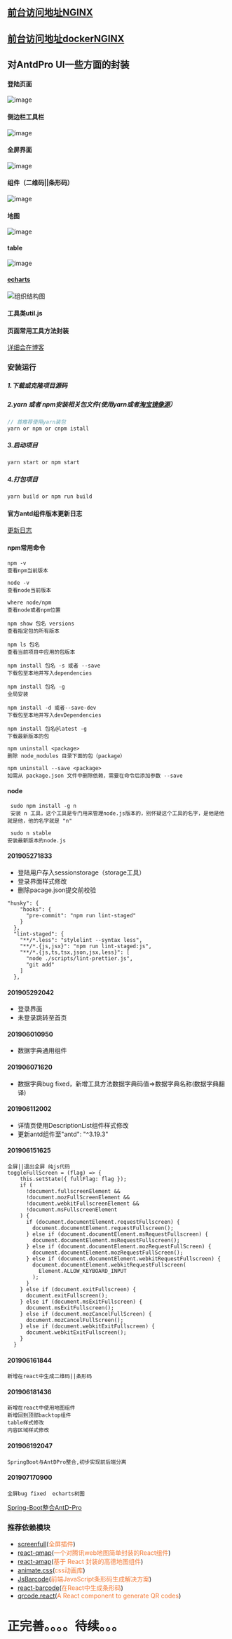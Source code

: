 ## [前台访问地址NGINX](http://129.28.167.200:9999)
## [前台访问地址dockerNGINX](http://129.28.167.200:8888)
## 对AntdPro UI一些方面的封装

#### 登陆页面
![image](https://res.cloudinary.com/dnmtpbj1g/image/upload/v1559133673/antd/indexPage.png)
#### 侧边栏工具栏
![image](https://res.cloudinary.com/dnmtpbj1g/image/upload/v1560587440/antd/%E4%BE%A7%E8%BE%B9%E6%A0%8F.png)
#### 全屏界面
![image](https://res.cloudinary.com/dnmtpbj1g/image/upload/v1560587495/antd/%E5%85%A8%E5%B1%8F.png)
#### 组件（二维码||条形码）
![image](https://res.cloudinary.com/dnmtpbj1g/image/upload/v1560682023/antd/0616.png)
#### 地图
![image](https://res.cloudinary.com/dnmtpbj1g/image/upload/v1560840107/antd/map.png)
#### table
![image](https://res.cloudinary.com/dnmtpbj1g/image/upload/v1560840106/antd/table.png)
#### [echarts](https://echarts.baidu.com/index.html)
![组织结构图](https://res.cloudinary.com/dnmtpbj1g/image/upload/v1563325301/antd/echarts.jpg)
#### 工具类util.js


#### 页面常用工具方法封装
[详细会在博客](lcccc.com.cn)


### 安装运行
##### 1.下载或克隆项目源码
##### 2.yarn 或者 npm安装相关包文件(使用yarn或者[淘宝镜像源](https://npm.taobao.org/)）

```js
// 首推荐使用yarn装包
yarn or npm or cnpm istall
```
##### 3.启动项目
```js
yarn start or npm start
```
##### 4.打包项目
```js
yarn build or npm run build
```
#### 官方antd组件版本更新日志

[更新日志](https://ant.design/changelog-cn)

#### npm常用命令

```
npm -v
查看npm当前版本

node -v
查看node当前版本

where node/npm
查看node或者npm位置

npm show 包名 versions
查看指定包的所有版本

npm ls 包名
查看当前项目中应用的包版本

npm install 包名 -s 或者 --save
下载包至本地并写入dependencies

npm install 包名 -g
全局安装

npm install -d 或者--save-dev
下载包至本地并写入devDependencies

npm install 包名@latest -g
下载最新版本的包

npm uninstall <package>
删除 node_modules 目录下面的包（package）

npm uninstall --save <package>
如需从 package.json 文件中删除依赖，需要在命令后添加参数 --save

```
#### node

```
 sudo npm install -g n
 安装 n 工具，这个工具是专门用来管理node.js版本的，别怀疑这个工具的名字，是他是他就是他，他的名字就是 "n"
 
 sudo n stable
安装最新版本的node.js

```

#### 201905271833
- 登陆用户存入sessionstorage（storage工具）
- 登录界面样式修改
- 删除pacage.json提交前校验
```
"husky": {
    "hooks": {
      "pre-commit": "npm run lint-staged"
    }
  },
  "lint-staged": {
    "**/*.less": "stylelint --syntax less",
    "**/*.{js,jsx}": "npm run lint-staged:js",
    "**/*.{js,ts,tsx,json,jsx,less}": [
      "node ./scripts/lint-prettier.js",
      "git add"
    ]
  },
```
#### 201905292042
- 登录界面
- 未登录跳转至首页
#### 201906010950
- 数据字典通用组件
#### 201906071620
- 数据字典bug fixed，新增工具方法数据字典码值=>数据字典名称(数据字典翻译)
#### 201906112002
- 详情页使用DescriptionList组件样式修改
- 更新antd组件至"antd": "^3.19.3"
#### 201906151625
```
全屏||退出全屏 纯js代码
toggleFullScreen = (flag) => {
    this.setState({ fullFlag: flag });
    if (
      !document.fullscreenElement &&
      !document.mozFullScreenElement &&
      !document.webkitFullscreenElement &&
      !document.msFullscreenElement
    ) {
      if (document.documentElement.requestFullscreen) {
        document.documentElement.requestFullscreen();
      } else if (document.documentElement.msRequestFullscreen) {
        document.documentElement.msRequestFullscreen();
      } else if (document.documentElement.mozRequestFullScreen) {
        document.documentElement.mozRequestFullScreen();
      } else if (document.documentElement.webkitRequestFullscreen) {
        document.documentElement.webkitRequestFullscreen(
          Element.ALLOW_KEYBOARD_INPUT
        );
      }
    } else if (document.exitFullscreen) {
      document.exitFullscreen();
    } else if (document.msExitFullscreen) {
      document.msExitFullscreen();
    } else if (document.mozCancelFullScreen) {
      document.mozCancelFullScreen();
    } else if (document.webkitExitFullscreen) {
      document.webkitExitFullscreen();
    }
  }
 ```
#### 201906161844
```
新增在react中生成二维码||条形码
```
#### 201906181436
```
新增在react中使用地图组件
新增回到顶部backtop组件
table样式修改
内容区域样式修改
```
#### 201906192047
```
SpringBoot与AntDPro整合,初步实现前后端分离
```
#### 201907170900
```
全屏bug fixed  echarts树图
```
[Spring-Boot整合AntD-Pro](https://github.com/FanFanJUN/Spring-Boot)
### 推荐依赖模块
- [screenfull](https://github.com/sindresorhus/screenfull.js/)(<span style="color: rgb(243,121,52);">全屏插件</span>)
- [react-qmap](https://github.com/yezihaohao/react-qmap)(<span style="color: rgb(243,121,52);">一个对腾讯web地图简单封装的React组件</span>)
- [react-amap](https://github.com/ElemeFE/react-amap)(<span style="color: rgb(243,121,52);">基于 React 封装的高德地图组件</span>)
- [animate.css](https://github.com/daneden/animate.css)(<span style="color: rgb(243,121,52);">css动画库</span>)
- [JsBarcode](https://github.com/lindell/JsBarcode)(<span style="color: rgb(243,121,52);">前端JavaScript条形码生成解决方案</span>)
- [react-barcode](https://github.com/kciter/react-barcode)(<span style="color: rgb(243,121,52);">在React中生成条形码</span>)
- [qrcode.react](https://github.com/zpao/qrcode.react)(<span style="color: rgb(243,121,52);">A React component to generate QR codes</span>)
# 正完善。。。。待续。。。